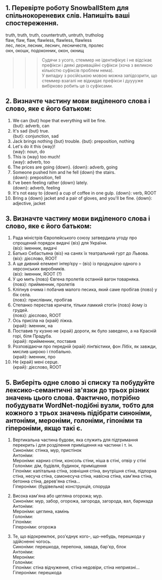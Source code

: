 ## 1. Перевірте роботу SnowballStem для спільнокореневих слів. Напишіть ваші спостереження.

truth, truth, truth, countertruth, untruth, trutholog   
flaw, flaw, flaw, flawless, flawless, flawless    
лес, лесн, лесник, леснич, лесничеств, пролес    
окн, окошк, подоконник, окон, окнищ

>>> Cудячи з усого, стеммер не ідентифікує і не відсікає префікси і деякі дериваційні суфікси (хоча з великою кількістю суфіксів проблем нема).  
У випадку з російською мовою можна запідозрити, що стеммер взагалі не відкидає префікси і дууууже вибірково робить це із суфіксами.


## 2. Визначте частину мови виділеного слова і слово, яке є його батьком:
1. We can {but} hope that everything will be fine.  
  {but}:  adverb, can
2. It's sad {but} true.  
  {but}:  conjunction, sad
3. Jack brings nothing {but} trouble. 
  {but}:  preposition, nothing
4. Let's do it this {way}!  
  {way}:  noun, do
5. This is {way} too much!  
  {way}:  adverb, too
6. The prices are going {down}. 
  {down}:  adverb, going
7. Someone pushed him and he fell {down} the stairs.  
  {down}:  preposition, fell
8. I’ve been feeling rather {down} lately.  
  {down}:  adverb, feeling
9. It's not easy to {down} a cup of coffee in one gulp. 
  {down}:  verb, ROOT
10. Bring a {down} jacket and a pair of gloves, and you'll be fine. 
  {down}:  adjective, jacket

## 3. Визначте частину мови виділеного слова і слово, яке є його батьком:
1. Рада міністрів Європейського союзу затвердила угоду про спрощений порядок видачі {віз} для України.     
  {віз}:  іменник, видачі
2. Батько Себастьяна {віз} на санях їх театральний гурт до Львова.  
  {віз}:  дієслово, ROOT
3. А ще дивний елемент інтер’єру – {віз} із продукцією одного з херсонських виробників.  
  {віз}:  іменник, ROOT (?)
4. У цю мить {повз} Євгена пролетів останній вагон товарняка.  
  {повз}:  прийменник, пролетів
5.  Кліпнув очима і побачив малого песика, який саме пробігав {повз} у бік села.    
  {повз}:  прислівник, пробігав
6. Степанко перестав кричати, тільки ламкий стогін {повз} йому із грудей.  
  {повз}:  дієслово, ROOT
7. Ось присіла на {край} ліжка.  
  {край}:  іменник, на
8. Поставив ту кузню не {край} дороги, як було заведено, а на Красній горі, біля Прадуба.  
  {край}:  прийменник, поставив
9. Розповідаючи про передній {край} лінґвістики, фон Лібіх, як завжди, мислив широко і глобально.  
  {край}:  іменник, про
10. Не {край} мені серце.  
  {край}:  дієслово, ROOT

## 5. Виберіть одне cлово зі списку та побудуйте лексико-семантичні зв'язки до трьох різних значень цього слова. Фактично, потрібно побудувати WordNet-подібні вузли, тобто для кожного з трьох значень підібрати синоніми, антоніми, мероніми, голоніми, гіпоніми та гіпероніми, якщо такі є. 

1. Вертикальна частина будови, яка служить для підтримання перекрить і для розділення приміщення на частини і т. ін.  
Синоніми: стінка, мур, пристінок  
Антоніми:   
Мероніми: карниз стіни, консоль стіни, ніша в стіні, отвір у стіні    
Голоніми: дім, будівля, будинок, приміщення  
Гіпоніми: капітальна стіна, зовнішня стіна, внутрішня стіна, підпорна стіна, несуча стіна, самонесуча стіна, навісна стіна, кам'яна стіна, бетонна стіна, дерев'яна стіна...  
Гіпероніми: (будівельна) конструкція, споруда  

2. Висока кам'яна або цегляна огорожа; мур.  
Синоніми:  мур, забор, огорожа, загорода, загорода, вал, барикада  
Антоніми:  
Мероніми: цеглина, камінь  
Голоніми:   
Гіпоніми:  
Гіпероніми: огорожа 
  
3.  Те, що відокремлює, роз'єднує кого-, що-небудь, перешкода у здійсненні чогось.  
Синоніми:  перешкода, перепона, завада, бар'єр, блок  
Антоніми:  
Мероніми:  
Голоніми:  
Гіпоніми:  стіна відчуження, стіна недовіри, стіна неприязні...<br/>
Гіпероніми: перешкода 
